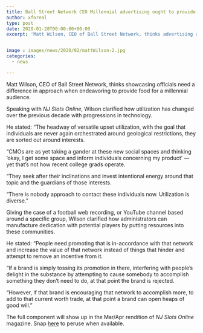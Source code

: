```yaml
---
title: Ball Street Network CEO Millennial advertising ought to provide food for various consumption
author: xforeal 
type: post
date: 2020-01-28T00:00:00+00:00
excerpt: 'Matt Wilson, CEO of Ball Street Network, thinks advertising administrators need a difference in approach when endeavoring to provide food for a millennial audience '


image : images/news/2020/02/mattWilson-2.jpg
categories:
  - news

---
```

Matt Wilson, CEO of Ball Street Network, thinks showcasing officials need a difference in approach when endeavoring to provide food for a millennial audience.

Speaking with _NJ Slots Online_, Wilson clarified how utilization has changed over the previous decade with progressions in technology.

He stated: &ldquo;The headway of versatile upset utilization, with the goal that individuals are never again orchestrated around geological restrictions, they are sorted out around interests.

&ldquo;CMOs are as yet taking a gander at these new social spaces and thinking &lsquo;okay, I get some space and inform individuals concerning my product&rsquo; &#8212; yet that&rsquo;s not how recent college grads operate.

&ldquo;They seek after their inclinations and invest intentional energy around that topic and the guardians of those interests.

&ldquo;There is nobody approach to contact these individuals now. Utilization is diverse.&rdquo;

Giving the case of a football web recording, or YouTube channel based around a specific group, Wilson clarified how administrators can manufacture dedication with potential players by putting resources into these communities.

He stated: &ldquo;People need promoting that is in-accordance with that network and increase the value of that network instead of things that hinder and attempt to remove an incentive from it.

&ldquo;If a brand is simply tossing its promotion in there, interfering with people&rsquo;s delight in the substance by attempting to cause somebody to accomplish something they don&rsquo;t need to do, at that point the brand is rejected.

&ldquo;However, if that brand is encouraging that network to accomplish more, to add to that current worth trade, at that point a brand can open heaps of good will.&rdquo;

The full component will show up in the Mar/Apr rendition of _NJ Slots Online_ magazine. Snap [here][1] to peruse when available.

 [1]: #